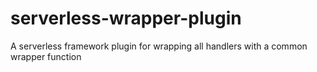 # serverless-wrapper-plugin
A serverless framework plugin for wrapping all handlers with a common wrapper function
